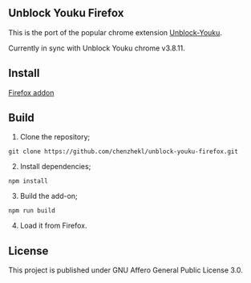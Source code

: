 ## Unblock Youku Firefox

This is the port of the popular chrome extension [Unblock-Youku](https://github.com/uku/Unblock-Youku).

Currently in sync with Unblock Youku chrome v3.8.11.

## Install

[Firefox addon](https://addons.mozilla.org/en-US/firefox/addon/unblock-youku-firefox/)

## Build

1.  Clone the repository;

```
git clone https://github.com/chenzhekl/unblock-youku-firefox.git
```

2.  Install dependencies;

```
npm install
```

3.  Build the add-on;

```
npm run build
```

4.  Load it from Firefox.

## License

This project is published under GNU Affero General Public License 3.0.
